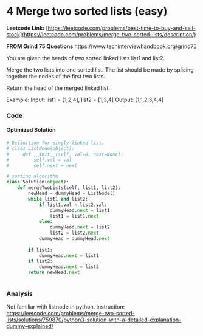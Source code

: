 # 4 Merge two sorted lists (easy)
**Leetcode Link:** [https://leetcode.com/problems/best-time-to-buy-and-sell-stock](https://leetcode.com/problems/merge-two-sorted-lists/description/)

**FROM Grind 75 Questions** https://www.techinterviewhandbook.org/grind75

You are given the heads of two sorted linked lists list1 and list2.

Merge the two lists into one sorted list. The list should be made by splicing together the nodes of the first two lists.

Return the head of the merged linked list.

Example:
Input: list1 = [1,2,4], list2 = [1,3,4]
Output: [1,1,2,3,4,4]
 


### Code


#### Optimized Solution

```python
# Definition for singly-linked list.
# class ListNode(object):
#     def __init__(self, val=0, next=None):
#         self.val = val
#         self.next = next

# sorting algorithm
class Solution(object):
    def mergeTwoLists(self, list1, list2):
        newHead = dummyHead = ListNode()
        while list1 and list2:
            if list1.val < list2.val:
                dummyHead.next = list1
                list1 = list1.next
            else:
                dummyHead.next = list2
                list2 = list2.next
            dummyHead = dummyHead.next
        
        if list1:
            dummyHead.next = list1
        if list2:
            dummyHead.next = list2
        return newHead.next
            
 ```       

### Analysis
Not familiar with listnode in python.
Instruction: https://leetcode.com/problems/merge-two-sorted-lists/solutions/759870/python3-solution-with-a-detailed-explanation-dummy-explained/



